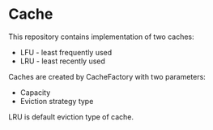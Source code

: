 # Cache

This repository contains implementation of two caches:
<ul>
<li>LFU - least frequently used</li>
<li>LRU - least recently used</li>
</ul>

Caches are created by CacheFactory with two parameters:
<ul>
<li>Capacity</li>
<li>Eviction strategy type</li>
</ul>
LRU is default eviction type of cache.
